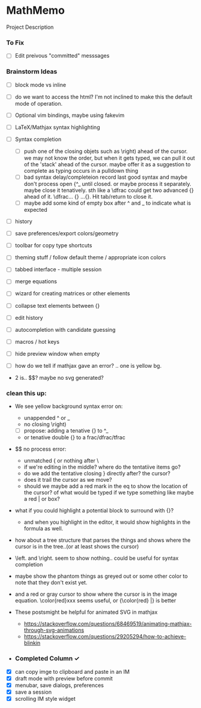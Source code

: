 # MathMemo
Project Description

###  To Fix
 
- [ ] Edit preivous "committed" messsages

### Brainstorm Ideas

- [ ] block mode vs inline
- [ ] do we want to access the html? I'm not inclined to make this the default mode of operation.

- [ ] Optional vim bindings, maybe using fakevim
- [ ] LaTeX/Mathjax syntax highlighting
- [ ] Syntax completion
  - [ ] push one of the closing objets such as \right) ahead of the cursor.  we may not know the order, but when it gets typed, we can pull it out of the 'stack' ahead of the cursor. maybe offer it as a suggestion to complete as typing occurs in a pulldown thing
  - [ ] bad syntax delay/completeion record last good syntax and maybe don't process open {^_ until closed.  or maybe process it separately. maybe close it tenatively.  sth like a \dfrac could get two advanced {} ahead of it.  \dfrac... {} ...{}.  Hit tab/return to close it.
  - [ ] maybe add some kind of empty box after ^ and _ to indicate what is expected
- [ ] history
- [ ] save preferences/export colors/geometry
- [ ] toolbar for copy type shortcuts
- [ ] theming stuff / follow default theme / appropriate icon colors
- [ ] tabbed interface - multiple session 
- [ ] merge equations
- [ ] wizard for creating matrices or other elements
- [ ] collapse text elements between {}
- [ ] edit history
- [ ] autocompletion with candidate guessing
- [ ] macros / hot keys
- [ ] hide preview window when empty

- [ ] how do we tell if mathjax gave an error? .. one is yellow bg.
- 	2 is.. $$?  maybe no svg generated?


### clean this up:

- We see yellow background syntax error on:
  - unappended ^ or _
  - no closing \right)
  - [ ] propose: adding a tenative {} to ^_
  - or tenative double {} to a frac/dfrac/tfrac

- $$ no process error:
  - unmatched {  or nothing after \
  - if we're editing in the middle? where do the tentatiive items go?
  - do we add the tentative closing } directly after? the cursor?
  - does it trail the cursor as we move?
  - should we maybe add	a red mark in the eq to show the location of the cursor? of what would be typed if we type something like maybe a red | or box?

- what if you could highlight a potential block to surround with {}?
  - and when you highlight in the editor, it would show highlights in the formula as well.

- how about a tree structure that parses the things and shows where the cursor is in the tree..(or at least shows the cursor)

- \left. and \right.  seem to show nothing.. could be useful for syntax completion
- maybe show the phantom things as greyed out or some other color to note that they don't exist yet.
- and a red or gray cursor to show where the cursor is in the image equation.  \color{red}xxx seems useful, or {\color{red} |} is better

- These postsmight be helpful for animated SVG in mathjax
  - https://stackoverflow.com/questions/68469519/animating-mathjax-through-svg-animations
  - https://stackoverflow.com/questions/29205294/how-to-achieve-blinkin





- ### Completed Column ✓
- [x] can copy imge to clipboard and paste in an IM
- [x] draft mode with preview before commit
- [x] menubar, save dialogs, preferences
- [x] save a session
- [x] scrolling IM style widget 
